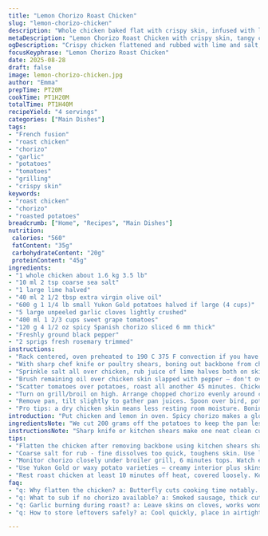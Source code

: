 ```yaml
---
title: "Lemon Chorizo Roast Chicken"
slug: "lemon-chorizo-chicken"
description: "Whole chicken baked flat with crispy skin, infused with lemon and bold flavors from spicy chorizo, golden baby potatoes roasted alongside garlic and sweet cherry tomatoes added late for burst of acidity. A fusion of rustic and bright elements, this dish balances charred edges and juicy interiors. The lemon cut in half and rubbed directly with salt lifts the bird's flavor while the chorizo melts fat into the pan for savory complexity. Roast fan cooks no further than needed; skin snaps, meat juices run clear, potatoes soft but intact. A green salad finishes the plate. Subtle tweaks on temps and timing for moisture retention, plus texture contrasts from garlic gently releasing aroma intact within skins."
metaDescription: "Lemon Chorizo Roast Chicken with crispy skin, tangy citrus punch, roasted garlic and tomatoes, and smoky chorizo grilled to blistered edges for rich flavor layers."
ogDescription: "Crispy chicken flattened and rubbed with lime and salt, roasted with garlic, potatoes, and late-added tomatoes. Smoky chorizo grilled atop adds crunch and punch."
focusKeyphrase: "Lemon Chorizo Roast Chicken"
date: 2025-08-28
draft: false
image: lemon-chorizo-chicken.jpg
author: "Emma"
prepTime: PT20M
cookTime: PT1H20M
totalTime: PT1H40M
recipeYield: "4 servings"
categories: ["Main Dishes"]
tags:
- "French fusion"
- "roast chicken"
- "chorizo"
- "garlic"
- "potatoes"
- "tomatoes"
- "grilling"
- "crispy skin"
keywords:
- "roast chicken"
- "chorizo"
- "roasted potatoes"
breadcrumb: ["Home", "Recipes", "Main Dishes"]
nutrition: 
 calories: "560"
 fatContent: "35g"
 carbohydrateContent: "20g"
 proteinContent: "45g"
ingredients:
- "1 whole chicken about 1.6 kg 3.5 lb"
- "10 ml 2 tsp coarse sea salt"
- "1 large lime halved"
- "40 ml 2 1/2 tbsp extra virgin olive oil"
- "600 g 1 1/4 lb small Yukon Gold potatoes halved if large (4 cups)"
- "5 large unpeeled garlic cloves lightly crushed"
- "400 ml 1 2/3 cups sweet grape tomatoes"
- "120 g 4 1/2 oz spicy Spanish chorizo sliced 6 mm thick"
- "Freshly ground black pepper"
- "2 sprigs fresh rosemary trimmed"
instructions:
- "Rack centered, oven preheated to 190 C 375 F convection if you have it. Slightly lower temp helps skin crisp without overcooking flesh."
- "With sharp chef knife or poultry shears, boning out backbone from chicken — flatten it open like a book, lays flat. This truss-free method cooks evenly; traps juices better. Pat dry thoroughly to help skin crisp."
- "Sprinkle salt all over chicken, rub juice of lime halves both on skin and inside cavity. The rough salt abrasion and citrus cut fat bitterness, add tangy brightness. Rest 15 minutes at room temp. Meanwhile, toss potatoes and garlic in 20 ml olive oil, salt, pepper and rosemary leaves stripped from stems. Spread around chicken on baking tray, no crowding."
- "Brush remaining oil over chicken skin slapped with pepper — don't overdo oil, you want a dry skin crisp. Into oven. After 25 minutes, potatoes start softening, edges slightly golden."
- "Scatter tomatoes over potatoes, roast all another 45 minutes. Chicken will have rich mahogany skin that crackles; juices clear when pierced between leg and breast. Potatoes tender, garlic cloves softened but not mushy. If unsure, wiggle drumstick — it should feel loose, not stiff."
- "Turn on grill/broil on high. Arrange chopped chorizo evenly around chicken. Grill 6 minutes, watching closely for chorizo to blister and render fat, edges darkened but not burnt — provides crunch and smoky punch over mellow chicken."
- "Remove pan, tilt slightly to gather pan juices. Spoon over bird, potatoes, and tomatoes. Let rest at least 10 minutes before carving — keeps juices in meat, allows flavors to settle. Serve with sharp green salad as counterpoint."
- "Pro tips: a dry chicken skin means less resting room moisture. Boning chicken open saves cooking time and exposes more skin to direct heat. Adjust potatoes with variety you have; waxy for holding shape, starchy for fluffier interiors. If lacking chorizo, smoked sausage or thick smoked bacon works well, but don’t skip broil — direct intense heat finishes skin and sausage beautifully. Watch garlic carefully; its aroma in skins flavors potatoes subtly without overwhelming."
introduction: "Put chicken and lemon in oven. Spicy chorizo makes a glorious crust. Potatoes soak up all the fat and flavor while roasting in garlic and herbs. Tomatoes added late to avoid turning mushy. Simple but layers of taste develop. I’ve tried many ways to roast chicken evenly — butterflying it flat cuts down on cooking time and yields crisp skin all around instead of wet patches. Rub salt and lime juice into cavity and skin to tenderize meat and add fresh punch. Rest after roasting water seals juices. Chorizo lends a kick but not too overpowering, good balance."
ingredientsNote: "We cut 200 grams off the potatoes to keep the pan less crowded; more space means better roasting, less steaming. Lime swapped for lemon for a twist, softer acidity. Oil reduced a bit to keep skin crisp without flaking. Rosemary added for aromatic lift but optional. Chorizo thickness increased slightly to capture more mouthfeel and juiciness when grilled on top. Garlic cloves left unpeeled; their skins protect the garlic from burning while releasing fragrance. Any sturdy potato variety works but Yukon Gold preferred for creamy interior and thin skin. Keep salt coarse; fine salt dissolves too fast and toughens skin. If no chorizo, sub with smoked paprika spiced sausage slices or finishing bacon chunks for smoky undertone."
instructionsNote: "Sharp knife or kitchen shears make one neat clean cut of chicken backbone— minimal tearing avoids moisture loss. Rub minced garlic inside cavity for extra punch if desired. Let chicken sit 15 minutes after salting and rubbing acid —  this dry brine phase key to crisp skin and juicy meat. Use visual cues over time: chicken skin tightens and turns deep gold,  potatoes shrivel slightly at edges but soft when pierced, tomatoes soften but hold shape. Grill phase crucial for chorizo crisping without burning; don’t walk away, the smell gets intense fast. Resting bird is often overlooked but crucial for final tenderness and juiciness. Pouring pan juices over just out of oven keeps everything moist. Smoke or char edges mean flavor complexity; don’t fear darkened bits but don’t burn either."
tips:
- "Flatten the chicken after removing backbone using kitchen shears sharp enough for clean cuts. Avoid tearing skin; tearing traps moisture with inadequate crisping. Resting chicken after rub with salt and lime for 15 minutes - dry brine phase critical. Helps skin snap, meat tender. Visual cues, skin turning deep golden with tight tension, beats timed guesses."
- "Coarse salt for rub - fine dissolves too quick, toughens skin. Use lime halved and rub juice inside cavity plus skin. Adds zing, cuts fat bitter notes. Roasting potatoes halved for even cooking; toss with crushed unpeeled garlic cloves and rosemary stripped off stems to avoid woody flavor. Spread in single layer to prevent steaming, promotes browning."
- "Monitor chorizo closely under broiler grill, 6 minutes tops. Watch edges blister and darken but avoid black spots. Rendered fat melts into pan for rich flavor lift. If no chorizo, thick smoked bacon or paprika-spiced sausage slices work but still broil for crisp finish. Grill phase key for crunch and smoky punch, don't skip or undercook."
- "Use Yukon Gold or waxy potato varieties – creamy interior plus skins thin enough to crisp with roasting. Avoid overcrowding pan; fewer potatoes produce more heat circulation, browning not steaming. Garlic cloves unpeeled protect flesh from burning while releasing aromatic steam slowly under roasting heat — subtle flavor blast without mushiness."
- "Rest roast chicken at least 10 minutes off heat, covered loosely. Keeps juices inside muscle fibers instead of running out on cutting board. Pour pan juices over chicken, potatoes, tomatoes for extra moisture and flavor harmony. Watch chicken juices run clear when pierced between leg and breast as doneness check - jiggle drumstick; loose means done, stiff means more time needed."
faq:
- "q: Why flatten the chicken? a: Butterfly cuts cooking time notably. Skin exposed on all sides crisps better. Removes backbone so lays flat, traps juices inside meat. No trussing needed, juices don’t pool underneath. Moisture retention better, skin texture sharper."
- "q: What to sub if no chorizo available? a: Smoked sausage, thick cut bacon chunks, or paprika-spiced sausage slices all work. Flavor tradeoffs but still smoky punch if grilled. Skip broil phase and it’s softer, less crisp. Broil critical for charred edges and rendered fat benefits. Adjust cook times accordingly."
- "q: Garlic burning during roast? a: Leave skins on cloves, works wonders to shield from direct heat. Crushed lightly to crack skin, helps aroma disperse inside jacket but keeps soft on bite. If garlic burnt, flavor goes bitter. Roast in pan with potatoes, better distribution of heat. Avoid direct contact with pan base if too hot."
- "q: How to store leftovers safely? a: Cool quickly, place in airtight container. Fridge up to 3 days works. For longer, freeze chicken and potatoes separately wrapped tight. Tomatoes best fresh, add later if reheating. Reheat gently in covered dish to avoid drying chicken skin. Pan juices saved separately keep moisture when reheated."

---
```

